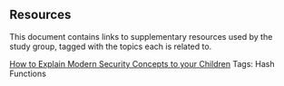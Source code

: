 ## Resources

This document contains links to supplementary resources used by the study group, tagged with the topics each is related to. 

[How to Explain Modern Security Concepts to your Children](https://hal.archives-ouvertes.fr/hal-01397035)
Tags: Hash Functions

